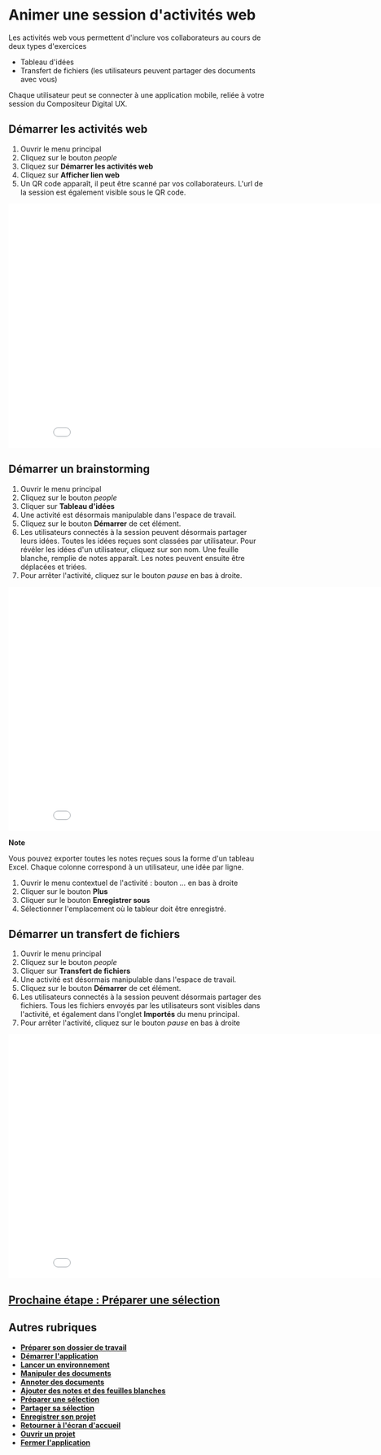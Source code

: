 # Animer une session d'activités web

Les activités web vous permettent d'inclure vos collaborateurs au cours de deux types d'exercices
- Tableau d'idées
- Transfert de fichiers (les utilisateurs peuvent partager des documents avec vous)

Chaque utilisateur peut se connecter à une application mobile, reliée à votre session du Compositeur Digital UX.

## Démarrer les activités web

1. Ouvrir le menu principal
2. Cliquez sur le bouton *people*
3. Cliquez sur **Démarrer les activités web**
4. Cliquez sur **Afficher lien web**
5. Un QR code apparaît, il peut être scanné par vos collaborateurs. L'url de la session est également visible sous le QR code.

<iframe width="864" height="480" src="./media/start-web-activities.mp4" frameborder="0" allow="accelerometer; autoplay; clipboard-write; encrypted-media; gyroscope; picture-in-picture" allowfullscreen></iframe>


## Démarrer un brainstorming

1. Ouvrir le menu principal
2. Cliquez sur le bouton *people*
3. Cliquer sur **Tableau d'idées**
4. Une activité est désormais manipulable dans l'espace de travail.
5. Cliquez sur le bouton **Démarrer** de cet élément.
6. Les utilisateurs connectés à la session peuvent désormais partager leurs idées. Toutes les idées reçues sont classées par utilisateur. Pour révéler les idées d'un utilisateur, cliquez sur son nom. Une feuille blanche, remplie de notes apparaît. Les notes peuvent ensuite être déplacées et triées.
7. Pour arrêter l'activité, cliquez sur le bouton *pause* en bas à droite.

<iframe width="864" height="480" src="./media/start-note-activity.mp4" frameborder="0" allow="accelerometer; clipboard-write; encrypted-media; gyroscope; picture-in-picture" allowfullscreen></iframe>

**Note**

Vous pouvez exporter toutes les notes reçues sous la forme d'un tableau Excel. Chaque colonne correspond à un utilisateur, une idée par ligne.

1. Ouvrir le menu contextuel de l'activité : bouton *...* en bas à droite
2. Cliquer sur le bouton **Plus**
3. Cliquer sur le bouton **Enregistrer sous**
4. Sélectionner l'emplacement où le tableur doit être enregistré.

## Démarrer un transfert de fichiers

1. Ouvrir le menu principal
2. Cliquez sur le bouton *people*
3. Cliquer sur **Transfert de fichiers**
4. Une activité est désormais manipulable dans l'espace de travail.
5. Cliquez sur le bouton **Démarrer** de cet élément.
6. Les utilisateurs connectés à la session peuvent désormais partager des fichiers. Tous les fichiers envoyés par les utilisateurs sont visibles dans l'activité, et également dans l'onglet **Importés** du menu principal.
7. Pour arrêter l'activité, cliquez sur le bouton *pause* en bas à droite

<iframe width="864" height="480" src="./media/start-file-transfert.mp4" frameborder="0" allow="accelerometer; clipboard-write; encrypted-media; gyroscope; picture-in-picture" allowfullscreen></iframe>

## [Prochaine étape : Préparer une sélection](./prepare-selection.md)

## Autres rubriques 
* [**Préparer son dossier de travail**](./prepare-content.md)
* [**Démarrer l'application**](./start-app.md)
* [**Lancer un environnement**](./new-universe.md)
* [**Manipuler des documents**](./manipulate-doc.md)
* [**Annoter des documents**](./annotate.md)
* [**Ajouter des notes et des feuilles blanches**](./add-notes.md)
* [**Préparer une sélection**](./prepare-selection.md)
* [**Partager sa sélection**](./share-selection.md)
* [**Enregistrer son projet**](./save-project.md)
* [**Retourner à l'écran d'accueil**](./back-home.md)
* [**Ouvrir un projet**](./open-project.md)
* [**Fermer l'application**](./close-app.md)